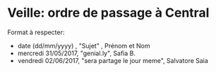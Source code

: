 # Veille: ordre de passage à Central
Format à respecter:   
- date (dd/mm/yyyy)  , "Sujet" ,  Prénom et Nom
- mercredi 31/05/2017, "genial.ly", Safia B.
- vendredi 02/06/2017, "sera partage le jour meme", Salvatore Saia



